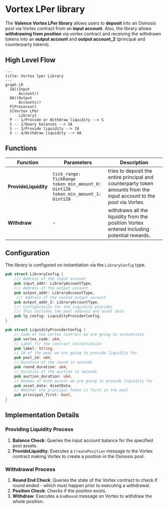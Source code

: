 # Vortex LPer library

The **Valence Vortex LPer library** allows users to **deposit** into an Osmosis pool via Vortex contract from an **input account**. Also, the library allows **withdrawing from position** via vortex contract and receiving the withdrawn tokens into an **output account** and **output account_2** (principal and counterparty tokens).

## High Level Flow

```mermaid
---
title: Vortex lper Library
---
graph LR
  IA((Input
      Account))
  OA((Output
      Accounts))
  P[Processor]
  S[Vortex LPer
      Library]
  P -- 1/Provide or Withdraw liquidity --> S
  S -- 2/Query balances --> IA
  S -- 3/Provide liquidity --> IA
  S -- 4/Withdraw liquidity --> OA
```

## Functions

| Function | Parameters | Description |
|----------|------------|-------------|
| **ProvideLiquidity** | `tick_range: TickRange`<br>`token_min_amount_0: Uint128`<br>`token_min_amount_1: Uint128` | tries to deposit the  entire principal and counterparty token amounts from the input account to the pool via Vortex. |
| **Withdraw** | - | withdraws all the liquidity from the position Vortex entered including potential rewards. |

## Configuration

The library is configured on instantiation via the `LibraryConfig` type.

```rust
pub struct LibraryConfig {
    /// Address of the input account 
    pub input_addr: LibraryAccountType,
    /// Address of the output account 
    pub output_addr: LibraryAccountType,
     /// Address of the second output account 
    pub output_addr_2: LibraryAccountType,
    /// Configuration for the liquidity provider
    /// This includes the pool address and asset data
    pub lp_config: LiquidityProviderConfig,
}

pub struct LiquidityProviderConfig {
    // Code of the vortex contract we are going to instantiate
    pub vortex_code: u64,
    // Label for the contract instantiation
    pub label: String,
    // Id of the pool we are going to provide liquidity for
    pub pool_id: u64,
    // Duration of the round in seconds
    pub round_duration: u64,
    // Duration of the auction in seconds
    pub auction_duration: u64,
    // Denoms of both assets we are going to provide liquidity for
    pub asset_data: AssetData,
    // Whether the principal token is first in the pool
    pub principal_first: bool,
}
```

## Implementation Details

### Providing Liquidity Process

1. **Balance Check**: Queries the input account balance for the specified pool assets.
2. **ProvideLiquidity**: Executes a `CreatePosition` message to the Vortex contract making Vortex to create a position in the Osmosis pool.

### Withdrawal Process

1. **Round End Check**: Queries the state of the Vortex contract to check if round ended - which must happen prior to executing a withdrawal.
2. **Position Check**: Checks if the position exists.
3. **Withdraw**: Executes a `EndRound` message on Vortex to withdraw the whole position.

